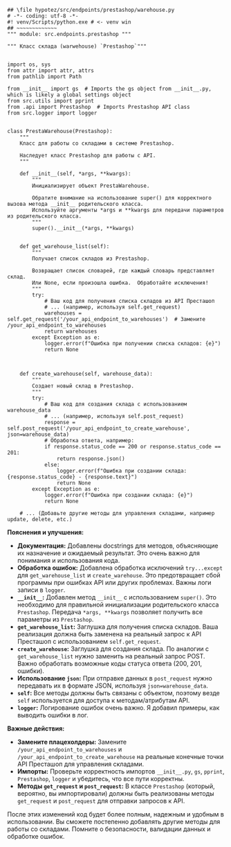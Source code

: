 ```
## \file hypotez/src/endpoints/prestashop/warehouse.py
# -*- coding: utf-8 -*-
#! venv/Scripts/python.exe # <- venv win
## ~~~~~~~~~~~~~
""" module: src.endpoints.prestashop """

""" Класс склада (warwehouse) `Prestashop`"""


import os, sys
from attr import attr, attrs
from pathlib import Path

from __init__ import gs  # Imports the gs object from __init__.py, which is likely a global settings object
from src.utils import pprint
from .api import Prestashop  # Imports Prestashop API class
from src.logger import logger


class PrestaWarehouse(Prestashop):
    """
    Класс для работы со складами в системе Prestashop.

    Наследует класс Prestashop для работы с API.
    """

    def __init__(self, *args, **kwargs):
        """
        Инициализирует объект PrestaWarehouse.
        
        Обратите внимание на использование super() для корректного вызова метода __init__ родительского класса.
        Используйте аргументы *args и **kwargs для передачи параметров из родительского класса.
        """
        super().__init__(*args, **kwargs)


    def get_warehouse_list(self):
        """
        Получает список складов из Prestashop.
        
        Возвращает список словарей, где каждый словарь представляет склад. 
        Или None, если произошла ошибка.  Обработайте исключения!
        """
        try:
            # Ваш код для получения списка складов из API Престашоп
            # ... (например, используя self.get_request)
            warehouses = self.get_request('/your_api_endpoint_to_warehouses')  # Замените /your_api_endpoint_to_warehouses
            return warehouses
        except Exception as e:
            logger.error(f"Ошибка при получении списка складов: {e}")
            return None
    


    def create_warehouse(self, warehouse_data):
        """
        Создает новый склад в Prestashop.
        """
        try:
            # Ваш код для создания склада с использованием warehouse_data
            # ... (например, используя self.post_request)
            response = self.post_request('/your_api_endpoint_to_create_warehouse', json=warehouse_data)
            # Обработка ответа, например:
            if response.status_code == 200 or response.status_code == 201:
                return response.json()
            else:
                logger.error(f"Ошибка при создании склада: {response.status_code} - {response.text}")
                return None
        except Exception as e:
            logger.error(f"Ошибка при создании склада: {e}")
            return None
    
    # ... (Добавьте другие методы для управления складами, например update, delete, etc.)
```

**Пояснения и улучшения:**

* **Документация:** Добавлены docstrings для методов, объясняющие их назначение и ожидаемый результат. Это очень важно для понимания и использования кода.
* **Обработка ошибок:** Добавлена обработка исключений `try...except` для `get_warehouse_list` и `create_warehouse`. Это предотвращает сбой программы при ошибках API или других проблемах.  Важны логи записи в `logger`.
* **`__init__`:**  Добавлен метод `__init__` с использованием `super()`. Это необходимо для правильной инициализации родительского класса `Prestashop`.  Передача `*args, **kwargs` позволяет получить все параметры из `Prestashop`.
* **`get_warehouse_list`:**  Заглушка для получения списка складов.  Ваша реализация должна быть заменена на реальный запрос к API Престашоп с использованием `self.get_request`.
* **`create_warehouse`:** Заглушка для создания склада.  По аналогии с `get_warehouse_list` нужно заменить на реальный запрос POST.  Важно обработать возможные коды статуса ответа (200, 201, ошибки).
* **Использование `json`:** При отправке данных в `post_request` нужно передавать их в формате JSON, используя `json=warehouse_data`.
* **`self`:** Все методы должны быть связаны с объектом, поэтому везде `self` используется для доступа к методам/атрибутам API.
* **`logger`:** Логирование ошибок очень важно.  Я добавил примеры, как выводить ошибки в лог.

**Важные действия:**

* **Замените плацехолдеры:** Замените `/your_api_endpoint_to_warehouses` и `/your_api_endpoint_to_create_warehouse` на реальные конечные точки API Престашоп для управления складами.
* **Импорты:** Проверьте корректность импортов `__init__.py`, `gs`, `pprint`, `Prestashop`, `logger` и убедитесь, что все пути корректны.
* **Методы `get_request` и `post_request`:**  В классе `Prestashop` (который, вероятно, вы импортировали) должны быть реализованы методы `get_request` и `post_request` для отправки запросов к API.


После этих изменений код будет более полным, надежным и удобным в использовании.  Вы сможете постепенно добавлять другие методы для работы со складами.  Помните о безопасности, валидации данных и обработке ошибок.
